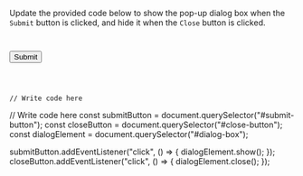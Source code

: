 Update the provided code below
to show the pop-up dialog box
when the `Submit` button is
clicked, and hide it when
the `Close` button is clicked.

<codeblock language="javascript" type="exercise" testMode="fixedInput">
<code>
<panel language="html">
<button id="submit-button">Submit</button>
<dialog id="dialog-box">
  <img src="https://ucarecdn.com/f6bf72be-74d6-4c06-b163-5d5bd04a3b0c/">
  <h2>Thank You!</h2>
  <p>Your details have been saved successfully!</p>
  <button id="close-button">Close</button>
</dialog>
</panel>
<panel language="css" hidden="true">
img {
  display: block;
  height: 100px;
  width: 100px;
  margin: auto;
  margin-top: -25%;
  border-radius: 50%;
}
#submit-button {
  display: block;
  background-color: blue;
  color: white;
  font-weight: 700;
  border-radius: 25px;
  padding: 10px;
  color: white;
  width: 20%;
  margin: auto;
}
#close-button {
  background-color: red;
  color: white;
  font-weight: 700;
  padding: 5px 15px;
  border: none;
  border-radius: 10px;
}
#dialog-box {
  position: absolute;
  border: 1px solid blue;
  text-align: center;
}
</panel>
<panel language="javascript">
// Write code here
</panel>
</code>
<solution>
// Write code here
const submitButton = document.querySelector("#submit-button");
const closeButton = document.querySelector("#close-button");
const dialogElement = document.querySelector("#dialog-box");

submitButton.addEventListener("click", () => {
  dialogElement.show();
});
closeButton.addEventListener("click", () => {
  dialogElement.close();
});
</solution>
</codeblock>
